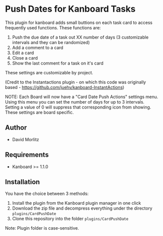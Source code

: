 Push Dates for Kanboard Tasks
=============================

This plugin for kanboard adds small buttions on each task card to access frequently used functions.  These functions are:
1) Push the due date of a task out XX number of days (3 customizable intervals and they can be randomized)
2) Add a comment to a card
3) Edit a card
4) Close a card
5) Show the last comment for a task on it's card

These settings are customizable by project.

(Credit to the Instantactions plugin - on which this code was originally based - https://github.com/juehv/kanboard-InstantActions)

NOTE: Each Board will now have a "Card Date Push Actions" settings menu.  Using this menu you can set the number of days for up to 3 intervals.  Setting a value of 0 will suppress that corresponding icon from showing.  These settings are board specific.

Author
------

- David Morlitz

Requirements
------------

- Kanboard >= 1.1.0

Installation
------------

You have the choice between 3 methods:

1. Install the plugin from the Kanboard plugin manager in one click
2. Download the zip file and decompress everything under the directory `plugins/CardPushDate`
3. Clone this repository into the folder `plugins/CardPushDate`

Note: Plugin folder is case-sensitive.
